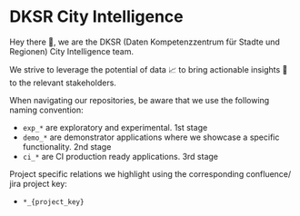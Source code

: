 # DKSR City Intelligence

Hey there 👋, we are the DKSR (Daten Kompetenzzentrum für Stadte und Regionen) City Intelligence team.

We strive to leverage the potential of data 📈 to bring actionable insights 🧐 to the relevant stakeholders.

When navigating our repositories, be aware that we use the following naming convention:
- `exp_*` are exploratory and experimental. 1st stage
- `demo_*` are demonstrator applications where we showcase a specific functionality. 2nd stage
- `ci_*` are CI production ready applications. 3rd stage

Project specific relations we highlight using the corresponding confluence/ jira project key: 
- `*_{project_key}`

<!--

**Here are some ideas to get you started:**

🙋‍♀️ A short introduction - what is your organization all about?
🌈 Contribution guidelines - how can the community get involved?
👩‍💻 Useful resources - where can the community find your docs? Is there anything else the community should know?
🍿 Fun facts - what does your team eat for breakfast?
🧙 Remember, you can do mighty things with the power of [Markdown](https://docs.github.com/github/writing-on-github/getting-started-with-writing-and-formatting-on-github/basic-writing-and-formatting-syntax)
-->
